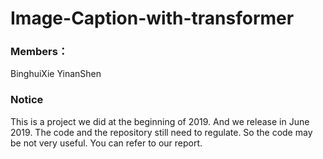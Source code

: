 # Image-Caption-with-transformer
### Members：
BinghuiXie YinanShen

### Notice
This is a project we did at the beginning of 2019. And we release in June 2019. The code and the repository still need to regulate. 
So the code may be not very useful. You can refer to our report.
